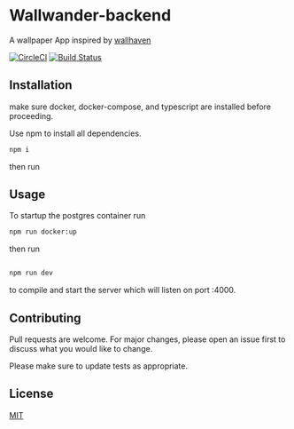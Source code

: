 # Wallwander-backend

A wallpaper App inspired by [wallhaven](https://wallhaven.cc/)

[![CircleCI](https://circleci.com/gh/M-C-Yates/WallWander-backend.svg?style=svg)](https://circleci.com/gh/M-C-Yates/WallWander-backend)
[![Build Status](https://travis-ci.org/M-C-Yates/WallWander-backend.svg?branch=master)](https://travis-ci.org/M-C-Yates/WallWander-backend)

## Installation

make sure docker, docker-compose, and typescript are installed before proceeding.

Use npm to install all dependencies.

```bash
npm i
```

then run

## Usage

To startup the postgres container run

```bash
npm run docker:up
```

then run

```bash

npm run dev
```

to compile and start the server
which will listen on port :4000.

## Contributing

Pull requests are welcome. For major changes, please open an issue first to discuss what you would like to change.

Please make sure to update tests as appropriate.

## License

[MIT](https://choosealicense.com/licenses/mit/)
